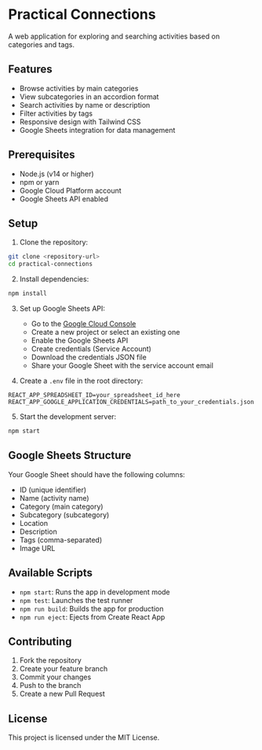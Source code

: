 # Practical Connections

A web application for exploring and searching activities based on categories and tags.

## Features

- Browse activities by main categories
- View subcategories in an accordion format
- Search activities by name or description
- Filter activities by tags
- Responsive design with Tailwind CSS
- Google Sheets integration for data management

## Prerequisites

- Node.js (v14 or higher)
- npm or yarn
- Google Cloud Platform account
- Google Sheets API enabled

## Setup

1. Clone the repository:
```bash
git clone <repository-url>
cd practical-connections
```

2. Install dependencies:
```bash
npm install
```

3. Set up Google Sheets API:
   - Go to the [Google Cloud Console](https://console.cloud.google.com/)
   - Create a new project or select an existing one
   - Enable the Google Sheets API
   - Create credentials (Service Account)
   - Download the credentials JSON file
   - Share your Google Sheet with the service account email

4. Create a `.env` file in the root directory:
```env
REACT_APP_SPREADSHEET_ID=your_spreadsheet_id_here
REACT_APP_GOOGLE_APPLICATION_CREDENTIALS=path_to_your_credentials.json
```

5. Start the development server:
```bash
npm start
```

## Google Sheets Structure

Your Google Sheet should have the following columns:
- ID (unique identifier)
- Name (activity name)
- Category (main category)
- Subcategory (subcategory)
- Location
- Description
- Tags (comma-separated)
- Image URL

## Available Scripts

- `npm start`: Runs the app in development mode
- `npm test`: Launches the test runner
- `npm run build`: Builds the app for production
- `npm run eject`: Ejects from Create React App

## Contributing

1. Fork the repository
2. Create your feature branch
3. Commit your changes
4. Push to the branch
5. Create a new Pull Request

## License

This project is licensed under the MIT License. 
